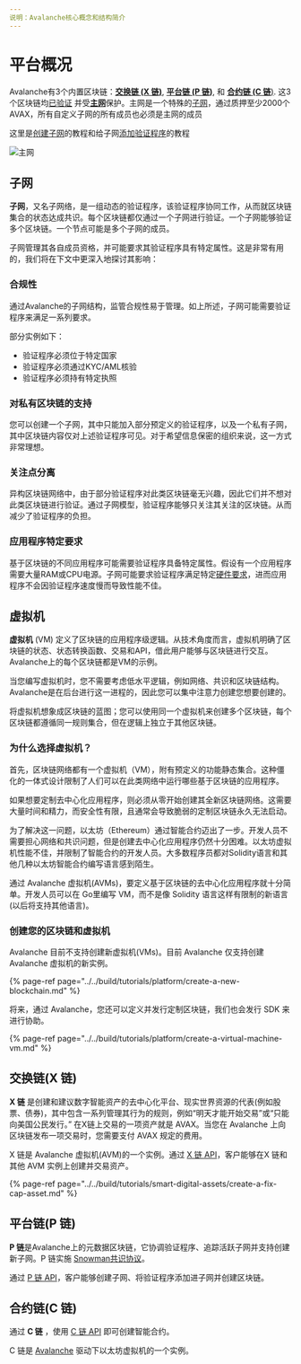 ```yaml
---
说明：Avalanche核心概念和结构简介
---
```


# 平台概况

Avalanche有3个内置区块链：[**交换链 \(X 链\)**](./#exchange-chain-x-chain), [**平台链 \(P 链\)**](./#platform-chain-p-chain), 和 [**合约链 \(C 链**\)](./#contract-chain-c-chain). 这3个区块链均[已验证](http://support.avalabs.org/en/articles/4064704-what-is-a-blockchain-validator) 并受[**主网**](http://support.avalabs.org/en/articles/4135650-what-is-the-primary-network)保护。主网是一个特殊的[子网](http://support.avalabs.org/en/articles/4064861-what-is-a-subnetwork-subnet)，通过质押至少2000个 AVAX，所有自定义子网的所有成员也必须是主网的成员

这里是[创建子网](../../build/tutorials/platform/create-a-subnet.md)的教程和给子网[添加验证程序](../../build/tutorials/nodes-and-staking/add-a-validator.md)的教程

![主网](../../.gitbook/assets/primary-network.png)

## 子网

**子网**，又名子网络，是一组动态的验证程序，该验证程序协同工作，从而就区块链集合的状态达成共识。每个区块链都仅通过一个子网进行验证。一个子网能够验证多个区块链。一个节点可能是多个子网的成员。

子网管理其各自成员资格，并可能要求其验证程序具有特定属性。这是非常有用的，我们将在下文中更深入地探讨其影响：

### 合规性

通过Avalanche的子网结构，监管合规性易于管理。如上所述，子网可能需要验证程序来满足一系列要求。

部分实例如下：
* 验证程序必须位于特定国家
* 验证程序必须通过KYC/AML核验
* 验证程序必须持有特定执照

### 对私有区块链的支持

您可以创建一个子网，其中只能加入部分预定义的验证程序，以及一个私有子网，其中区块链内容仅对上述验证程序可见。对于希望信息保密的组织来说，这一方式非常理想。

### 关注点分离

异构区块链网络中，由于部分验证程序对此类区块链毫无兴趣，因此它们并不想对此类区块链进行验证。通过子网模型，验证程序能够只关注其关注的区块链。从而减少了验证程序的负担。

### 应用程序特定要求

基于区块链的不同应用程序可能需要验证程序具备特定属性。假设有一个应用程序需要大量RAM或CPU电源。子网可能要求验证程序满足特定[硬件要求](http://support.avalabs.org/en/articles/4064879-technical-requirements-for-running-a-validator-node-on-avalanche)，进而应用程序不会因验证程序速度慢而导致性能不佳。

## 虚拟机

**虚拟机** \(VM\) 定义了区块链的应用程序级逻辑。从技术角度而言，虚拟机明确了区块链的状态、状态转换函数、交易和API，借此用户能够与区块链进行交互。Avalanche上的每个区块链都是VM的示例。

当您编写虚拟机时，您不需要考虑低水平逻辑，例如网络、共识和区块链结构。Avalanche是在后台进行这一进程的，因此您可以集中注意力创建您想要创建的。

将虚拟机想象成区块链的蓝图；您可以使用同一个虚拟机来创建多个区块链，每个区块链都遵循同一规则集合，但在逻辑上独立于其他区块链。

### 为什么选择虚拟机？

首先，区块链网络都有一个虚拟机（VM），附有预定义的功能静态集合。这种僵化的一体式设计限制了人们可以在此类网络中运行哪些基于区块链的应用程序。

如果想要定制去中心化应用程序，则必须从零开始创建其全新区块链网络。这需要大量时间和精力，而安全性有限，且通常会导致脆弱的定制区块链永久无法启动。

为了解决这一问题，以太坊（Ethereum）通过智能合约迈出了一步。开发人员不需要担心网络和共识问题，但是创建去中心化应用程序仍然十分困难。以太坊虚拟机性能不佳，并限制了智能合约的开发人员。大多数程序员都对Solidity语言和其他几种以太坊智能合约编写语言感到陌生。

通过 Avalanche 虚拟机\(AVMs\)，要定义基于区块链的去中心化应用程序就十分简单。开发人员可以在 Go里编写 VM，而不是像 Solidity 语言这样有限制的新语言\(以后将支持其他语言\)。

### 创建您的区块链和虚拟机

Avalanche 目前不支持创建新虚拟机\(VMs\)。目前 Avalanche 仅支持创建 Avalanche 虚拟机的新实例。

{% page-ref page="../../build/tutorials/platform/create-a-new-blockchain.md" %}

将来，通过 Avalanche，您还可以定义并发行定制区块链，我们也会发行 SDK 来进行协助。

{% page-ref page="../../build/tutorials/platform/create-a-virtual-machine-vm.md" %}

## 交换链\(X 链\)

**X 链** 是创建和建议数字智能资产的去中心化平台、现实世界资源的代表\(例如股票、债券\)，其中包含一系列管理其行为的规则，例如“明天才能开始交易”或“只能向美国公民发行。”
在X链上交易的一项资产就是 AVAX。当您在 Avalanche 上向区块链发布一项交易时，您需要支付 AVAX 规定的费用。

X 链是 Avalanche 虚拟机\(AVM\)的一个实例。通过 [X 链 API](../../build/avalanchego-apis/exchange-chain-x-chain-api.md)，客户能够在X 链和其他 AVM 实例上创建并交易资产。

{% page-ref page="../../build/tutorials/smart-digital-assets/create-a-fix-cap-asset.md" %}

## 平台链\(P 链\)

**P 链**是Avalanche上的元数据区块链，它协调验证程序、追踪活跃子网并支持创建新子网。P 链实施 [Snowman共识协议](../../#snowman-consensus-protocol)。

通过 [P 链 API](../../build/avalanchego-apis/platform-chain-p-chain-api.md)，客户能够创建子网、将验证程序添加进子网并创建区块链。

## 合约链\(C 链\)

通过 **C 链** ，使用 [C 链 API](../../build/avalanchego-apis/contract-chain-c-chain-api.md) 即可创建智能合约。

C 链是 [Avalanche](../../) 驱动下以太坊虚拟机的一个实例。

<!--stackedit_data:
eyJoaXN0b3J5IjpbMTYxMjg4ODQyNywyNjUzMDE5OTAsMTgzMz
kzMjYxNF19
-->